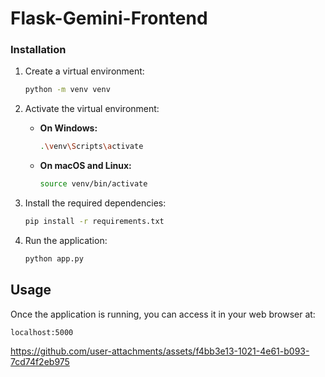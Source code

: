 # Flask-Gemini-Frontend

### Installation 

1.  Create a virtual environment:

    ```bash
    python -m venv venv
    ```

2.  Activate the virtual environment:

    *   **On Windows:**

        ```bash
        .\venv\Scripts\activate
        ```

    *   **On macOS and Linux:**

        ```bash
        source venv/bin/activate
        ```

3.  Install the required dependencies:

    ```bash
    pip install -r requirements.txt
    ```

4.  Run the application:

    ```bash
    python app.py
    ```

## Usage

Once the application is running, you can access it in your web browser at:

`localhost:5000`

https://github.com/user-attachments/assets/f4bb3e13-1021-4e61-b093-7cd74f2eb975

